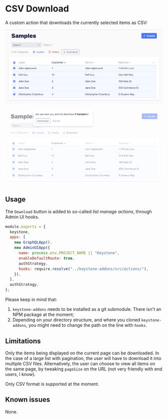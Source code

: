 # CSV Download

A custom action that downloads the currently selected items as CSV:

![section](./download-items-screenshot1.png)

![section](./download-items-screenshot2.png)

## Usage

The `Download` button is added to so-called *list manage actions*, through Admin UI hooks.

```javascript
module.exports = {
  keystone,
  apps: [
    new GraphQLApp(),
    new AdminUIApp({
      name: process.env.PROJECT_NAME || "Keystone",
      enableDefaultRoute: true,
      authStrategy,
      hooks: require.resolve("../keystone-addons/src/actions/"),
    }),
  ],
  authStrategy,
};
```

Please keep in mind that:
1. `keystone-addons` needs to be installed as a git submodule. There isn't an NPM package at the moment;
2. Depending on your directory structure, and where you cloned `keystone-addons`, you might need to change
the path on the line with `hooks`.

## Limitations

Only the items being displayed on the current page can be downloaded. In the case of a large list 
with pagination, the user will have to download it into multiple CSV files. Alternatively, the user
can choose to view all items on the same page, by tweaking `pageSize` on the URL (not very friendly
with end users, I know).

Only CSV format is supported at the moment.

## Known issues

None.